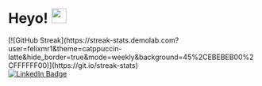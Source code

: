 <h1>
 Heyo! 
 <img src="https://media.giphy.com/media/hvRJCLFzcasrR4ia7z/giphy.gif" width="30px"/>
</h1>
[![GitHub Streak](https://streak-stats.demolab.com?user=felixmr1&theme=catppuccin-latte&hide_border=true&mode=weekly&background=45%2CEBEBEB00%2CFFFFFF00)](https://git.io/streak-stats)
<div id="badges">
  <a href="https://www.linkedin.com/in/felixmr/">
    <img src="https://img.shields.io/badge/LinkedIn-blue?style=for-the-badge&logo=linkedin&logoColor=white" alt="LinkedIn Badge"/>
  </a>
</div>
